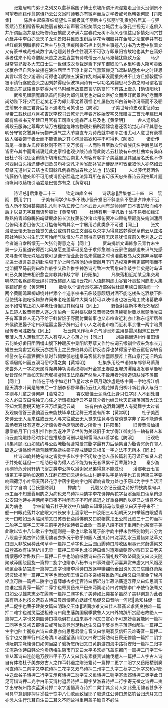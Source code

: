 <!-- { "loadSidebar": true } -->
　　张籍居韩门弟子之列又以愈荐爲国子博士东坡所谓汗流湜籍走且僵灭没倒景不可望者而籍作愈祭诗乃云公文爲时师我亦有微声而后之学者或号爲韩张何耶【丹阳集】
　　陈后主起临春结绮望仙三阁极其华丽后主与张丽华孔贵妃各居其一与狎客赋诗互相赠答采其艶丽者被以新声奢淫极矣隋克台城后主与张孔坐视无计遂俱入井所谓胭脂井是也杨修诗云擒虎戈矛满六宫春花无树不秋风仓惶益见多情处同穴甘心赴井中李白亦云天子龙沈景阳井谁歌玉树后庭花今胭脂井在金陵之法宝寺井有石栏红痕若胭脂相传云后主与张孔泪痕所染石栏上刻后主事迹八分书乃大歴中张着文又有篆书戒哉戒哉数字其他题刻甚多往往漫灭不可攷寺即景阳宫故地也其井在焉好事者往来不絶寺僧频厌苦之张芸叟尝有诗戏僧云不及马嵬韈犹能致万金
　　马少游常哀兄援多大志曰士生一世但取衣食裁足乗下泽车御欵段马乡里称善人斯可矣致求赢余但自苦尔故援在浪泊西里当下潦上雾云气熏蒸仰见飞鸢跕跕堕水中之时转思其言以爲念少游语何可得也洎武陵五溪蛮作乱刘尚军没而援贪进不止方且据鞍矍铄被甲请行遂底壶头之困刘梦得经伏波神祠诗有一以功名累翻思马少游之句可谓名言矣壶头在武陵当是梦得为司马时经歴故篇首言防防篁竹下有路上壶头【韵语阳秋】
　　武帝见顔驷厐眉皓首问何时为郎何其老也对曰文帝好文而臣好武景帝好老而臣尚幼陛下好少而臣老矣老于为郎此事尤着窃怪老杜屡伤为郎白首毎称冯唐而不及驷生前既不遇三君身后复不遇老杜可笑也巳【防溪】
　　子美世号诗史观北征诗云皇帝二载秋闰八月初吉送李校书云乾元元年春万姓始安宅又戏赠友二首元年建巳月郎有焦校书元年建巳月官有王司直史笔森严未易及也【黄常明】
　　舎人遗织成褥段云服饰定尊卑大哉万古程煌煌珠宫物寝处祸所婴锦衾巻还客始觉心和平其意在明分守警贪饕屏斥玩物严道气之大节岂直专为诗哉就中和平之语尤可人意世有豪横凶人强委馈于善士而不能骤絶之其心愧耻虽欲和平不可得也【防溪】
　　诸史传首尾一律惟左氏传春秋则不然千变万状有一人而称目至数次异者族氏名字爵邑諡号皆宻布其中而寓诸褒贬此史家祖也观少陵诗直隠此防若云杜陵有布衣杜曲幸有桑麻田杜子将北征臣甫愤所切甫也东西南北人有客有客字子美葢自见其里居名氏也不作河西尉白头拾遗徒步归备员均补衮凡才污省郎补官迁徙歴歴可攷至叙他人亦然如云粲粲元道州又云结也实国榦凡例森然诚春秋之法也【防溪】
　　人以藤代篘酒名钩藤俗传他处即不可用或谓但必醖造之法异耳所在皆可乐天忠州春诗云闲拈蕉叶题诗咏闷取藤枝引酒尝是巴蜀亦有之【黄常明】

　　诗话总后集巻二十三
　　钦定四库全书
　　诗话总后集巻二十四　宋　阮　阅　撰用字门
　　子美有同学少年多不贱小径升堂旧不斜羣仙不愁思夕烽来不近皆人所不敢用甚类周礼凡师不功左传仁而不武晋人闻有楚师师旷曰不害楚归而动不后才以易无字耳而语势顿壮【黄常明】
　　杜诗有用一字凡数十处不易者如缘江路熟俯青郊傲睨俯峭壁展席俯长流杖藜俯沙渚此邦俯要冲四顾俯层巅旄头俯渊瀍层台俯风渚游目俯大江汀槛俯鸳鸯其余一字屡用若此类多不可述【同上】
　　张文潜法云懐无咎云独觉欠此公或谓其语生文潜独以欠字为得意然梦得送皇甫云从兹洛阳社吟咏欠书生乐天可怜闲气味惟欠与君同得君更有无厌意犹恨尊前欠老刘退之云今者诚自幸所懐无一欠张何得意之有【同上】
　　贾岛携新文谒韩愈云青竹未生翼一步万里道安得西北风身愿变蓬草可见急于求师愈赠诗云家住幽都逺未识气先感来寻吾何能无殊嗜昌歜可见谦于授业此皆岛未儒服之时也洎愈教岛为文遂弃浮屠学举进士摭言载岛初赴名塲于驴上吟鸟宿池边树僧敲月下门遇权京尹韩吏部呵喝而不觉洎拥至马前则曰欲作敲字又欲作推字神游诗府致冲大官愈曰作敲字佳矣是时岛识韩已久矣使未相识愈岂肯教其作敲字耶【丹阳集】
　　凡聚落相近期某旦集交易哄然其名爲虚栁云绿荷包饭趂虚人临川云花间人语趂朝虚山谷箬叶裹盐同趂虚人集春蔬好趂虚【黄常明】
　　数物以个谓食爲吃甚近鄙俗独杜屡用峡口惊猿闻一个两个黄鹂鸣翠栁却绕井栏添个个送李校书云临岐意颇切对酒不能吃楼头吃酒楼下卧但使残年饱吃饭梅熟许同朱老吃盖篇中大槩竒特可以映带者也坡云笔工效诸葛散卓反不如常笔正如人学老杜诗但见其粗俗耳【同上】
　　野饭射麋新本老杜郊居然左氏楚人致晋师晋人逐之乐伯余一矢射麋以献又晋师及荧泽魏锜射麋以献楚潘党曰子有军事兽人无乃不给于鲜皆饭于野而射麋新事也又市喧宜近利亦止称东屯所居盖齐侯欲更晏子宅曰湫隘嚣尘晏子辞曰近市小人之利也市喧而近利事余惟一两字暗贯经传者可胜数哉【同上】
　　杜云南风作秋声杀气薄炎炽盖用易雷风相薄左氏宁我薄人毋人薄我军志先人有夺人之心薄之也【同上】
　　刘禹锡谪连州作畬田诗云何处好畬田团团缦山腹下种暖灰中乗阳坼芽孽又作竹枝词云银钏金钗来负水长刀短笠去烧畬尝观辰沅亦然瘠土之民亦倍其劳而耕反卤莽也梦得蛮子歌云蛮貊钩辀音椎髻衣花布熏狸掘沙鼠时节祠槃瓠忽逢乗马客恍若惊麕顾腰斧上髙山意行无旧路宾客谪居朗州而五溪习俗尽得之矣【黄常明】
　　杜集多用经书语如车邻邻马萧萧未尝外入一字如天属尊尧典神功协禹谟卿月升金掌王春度玉墀济潭鳣发发春草鹿呦呦皆浑然严重如天陛赤墀植璧鸣玉法度森严然后人不敢用者岂所造语肤浅不类耶【同上】
　　作诗在于练字如老杜飞星过水白落月动沙虚是练中间一字地坼江帆隐天清朩叶闻是练末后一字酬李都督早春诗云红入桃花嫩青归栁叶新若非入与归二字则与儿童之诗何异【葛常之】
　　霄汉瞻佳士泥涂任此身只任字即人不到处自众人必曰叹曰愧独无心任之所谓视如浮云不易其介者也继云秋天正揺落回首大江滨不知大观傲睨天地汪汪万顷奚足云哉
　　坡有白衣送酒舞渊明人有疑舞字太过者及观庾信答王褒饷酒云未能扶毕卓犹足舞王戎盖有所本【黄常明】
　　杜子美西郊诗云无人竞来往或云无人与来往或云无人觉来往竞与皆常谈觉字非子美不能道也盖炀者避灶有道者之所惊舎者争席隠居者之所贵也【丹阳集】
　　旧传贾浪仙搆思僧敲月下门或引推作推势遂冲尹节世传为美谈旧于太学得江御史诗一轴有督人和诗云直饶煅炼经时序若是推敲总可删以是知雷同从非善学也【防溪】
　　旧观临川集肯顾北山如慧约与公西崦斸莓苔常爱其斸字最有力后读集当为斸青冥药许邻人斸退之诗翁憔悴斸荒棘窙豁斸株橜子厚戒徒斸云根虽一字之法不无所本【同上】
　　杜诗四韵并絶句味之皆觉字多以字字不闲故也他人虽长篇若无可读正如贤人君子并处朝廷但一二相助巳号为得人若不能为有无者纵累千百辈蔑如也
　　秦少游雨砌堕危芳风轩纳飞絮之类李公择以爲谢家兄弟得意不能过也
　　潘邠老云七言诗第五字要响如返照入江翻石壁归云拥树失山村翻字失字是响字也五言诗第三字要响圆荷浮小叶细麦落轻花浮字落字是响字也所谓响者致力处也予窃以为字字当活活则字字自响【吕氏童防训】
　　押韵门
　　孔毅父杂记云退之诗好押狭韵累句以示工而不知重叠用韵之为病也双鸟诗押两韵字李花诗押两花字苕溪渔隠曰读皇甫湜公安园池诗亦押两闲字日夜不得闲君子不可闲盖退之好重叠用韵以尽已之诗意不恤其为病也
　　学林新编云杜子美饮中八仙歌曰知章骑马似乗船又曰天子呼来不上船一曰眼花落井水底眠又曰长安市上酒家眠一曰汝阳三斗始朝天又曰举觞白眼望青天一曰皎如玉树临风前又曰苏晋长斋绣佛前又曰脱帽露顶王公前此歌三十二句而押二船字二眠字二天字三前字近时论诗者曰此歌一首是八段不嫌于重用韵也某案子美此歌以饮中八仙歌五字为题则是一歌也此歌首尾于船字韵中押未尝移别韵则非分为八段盖子美古律诗重用韵者亦多况于歌乎如园人送瓜诗曰沈浮乱水玉爱惜如芝草又曰园人非故侯种此何草草一篇押二草字也上后园山脚诗曰蓐收困用事元冥蔚彊梁又曰登髙欲有往荡析川无梁一篇押二梁字也北征诗曰维时遭艰虞朝野少暇日又曰老夫情懐恶呕泄卧数日一篇押二日字也防府咏懐诗曰虽云隔礼数不敢坠周旋又曰淡交随聚散泽国绕回旋一篇押二旋字也赠李八秘书诗曰事殊迎代邸喜异赏朱虚又曰风烟巫峡逺台榭楚宫虚一篇押二虚字也赠李邕诗曰放逐早聨翩低垂困炎厉又曰哀赠终萧条恩波延掲厉一篇押二厉字也赠汝阳王诗曰自多亲棣萼谁敢问山陵又曰鸿宝金宁秘丹梯庶可陵一篇押二陵字也喜薛璩岑参迁官诗曰栖迟分半菽浩荡逐浮萍又曰仰思调玉烛谁定握青萍一篇押二萍字也寄贾岳州严巴州两阁老诗曰讨胡愁李广奉使待张骞又曰如公尽雄隽志必在腾骞一篇押二骞字也子美诗如此类甚多虽然子美非创意为此者盖有所本也按文选载古诗曰晨风懐苦心蟋蟀伤局促又曰音响一何悲急知柱促一篇押二促字也曹子建美女篇曰明珠交玉体瑚间朩难又曰佳人慕髙义求贤良独难一篇押二难字也谢灵运述祖徳诗曰段生藩魏国展季救鲁人又曰外物辞所赏励志故絶人一篇押二人字也又南园诗曰樵隐俱在山由来事不同又曰赏心不可忘妙善冀能同一篇押二同字也又初去郡诗曰或可优贪竞岂足称达生又曰毕娶类尚子薄游似邴生一篇押二生字也陆士衡拟古诗曰此思亦何思思君徽与音又曰惊飇褰反信归云难寄音一篇押二音字也又豫章行曰泛舟清川渚遥望髙山阴又曰寄世将防何日昃无停隂一篇押二阴字也阮嗣宗咏懐诗曰如何当路子磬折忘所归又曰黄鹄游四海中路将安归一篇押二归字江淹杂体诗曰韩公沦卖药梅生隠市门又曰太平多欢娯飞盖东都门一篇押二门字王仲宣从军诗曰连舫逾万艘带甲千万人又曰我有素餐责诚愧伐檀人一篇押二人字古人诗自有体格杜子美亦效古人之作耳韩退之赠张籍诗一篇押二更字二阳字又岳阳楼别窦司直诗押二向字又李花诗押二花字又双鸟诗押二州字二头字二秋字二休字又和卢郎中送盘谷子诗押二行字又示爽诗押二愁字又义鱼诗押二销字寄孟郊诗押二奥字此日足可惜诗押二光字白乐天渭村退居诗押二房字梦游春诗押二行字寄元微之诗押二夷字出守杭州路次蓝溪诗押二水字游悟真寺诗押二槃字其余诗人如此叠用韵者甚多不可具举意到即押耳奚独于饮中八仙歌而致怪耶子瞻送江公诗曰忽忆钓台归洗耳又曰亦念人生行乐耳自注曰二耳义不同故得重用盖子瞻自不必注
